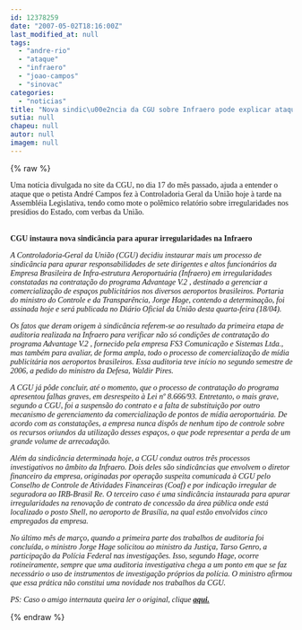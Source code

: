 ```yaml
---
id: 12378259
date: "2007-05-02T18:16:00Z"
last_modified_at: null
tags:
  - "andre-rio"
  - "ataque"
  - "infraero"
  - "joao-campos"
  - "sinovac"
categories:
  - "noticias"
title: "Nova sindic\u00e2ncia da CGU sobre Infraero pode explicar ataque de Andr\u00e9 Campos ao \u00f3rg\u00e3o"
sutia: null
chapeu: null
autor: null
imagem: null
---
```

{% raw %}
<p><P><FONT face=Verdana>Uma notícia divulgada no site da CGU, no dia 17 do mês passado, ajuda a entender&nbsp;o ataque que o petista André Campos fez à Controladoria Geral da União hoje à tarde na Assembléia Legislativa, tendo como mote o polêmico relatório sobre irregularidades nos presídios do Estado, com verbas da União.</FONT></P></p>
<p><P><BR><FONT face=Verdana><STRONG>CGU instaura nova sindicância para apurar irregularidades na Infraero</STRONG></FONT></P></p>
<p><P><FONT face=Verdana><EM>A Controladoria-Geral da União (CGU) decidiu instaurar mais um processo de sindicância para apurar responsabilidades de sete dirigentes e altos funcionários da Empresa Brasileira de Infra-estrutura Aeroportuária (Infraero) em irregularidades constatadas na contratação do programa Advantage V.2 , destinado a gerenciar a comercialização de espaços publicitários nos diversos aeroportos brasileiros. Portaria do ministro do Controle e da Transparência, Jorge Hage, contendo a determinação, foi assinada hoje e será publicada no Diário Oficial da União desta quarta-feira (18/04). </EM></FONT></P></p>
<p><P><FONT face=Verdana><EM>Os fatos que deram origem à sindicância referem-se ao resultado da primeira etapa de auditoria realizada na Infraero para verificar não só condições de contratação do programa Advantage V.2 , fornecido pela empresa FS3 Comunicação e Sistemas Ltda., mas também para avaliar, de forma ampla, todo o processo de comercialização de mídia publicitária nos aeroportos brasileiros. Essa auditoria teve início no segundo semestre de 2006, a pedido do ministro da Defesa, Waldir Pires. </EM></FONT></P></p>
<p><P><FONT face=Verdana><EM>A CGU já pôde concluir, até o momento, que o processo de contratação do programa apresentou falhas graves, em desrespeito à Lei nº 8.666/93. Entretanto, o mais grave, segundo a CGU, foi a suspensão do contrato e a falta de substituição por outro mecanismo de gerenciamento da comercialização de pontos de mídia aeroportuária. De acordo com as constatações, a empresa nunca dispôs de nenhum tipo de controle sobre os recursos oriundos da utilização desses espaços, o que pode representar a perda de um grande volume de arrecadação. </EM></FONT></P></p>
<p><P><FONT face=Verdana><EM>Além da sindicância determinada hoje, a CGU conduz outros três processos investigativos no âmbito da Infraero. Dois deles são sindicâncias que envolvem o diretor financeiro da empresa, originadas por operação suspeita comunicada à CGU pelo Conselho de Controle de Atividades Financeiras (Coaf) e por indicação irregular de seguradora ao IRB-Brasil Re. O terceiro caso é uma sindicância instaurada para apurar irregularidades na renovação de contrato de concessão da área pública onde está localizado o posto Shell, no aeroporto de Brasília, na qual estão envolvidos cinco empregados da empresa. </EM></FONT></P></p>
<p><P><FONT face=Verdana><EM>No último mês de março, quando a primeira parte dos trabalhos de auditoria foi concluída, o ministro Jorge Hage solicitou ao ministro da Justiça, Tarso Genro, a participação da Polícia Federal nas investigações. Isso, segundo Hage, ocorre rotineiramente, sempre que uma auditoria investigativa chega a um ponto em que se faz necessário o uso de instrumentos de investigação próprios da polícia. O ministro afirmou que essa prática não constitui uma novidade nos trabalhos da CGU. <BR></EM></FONT></P></p>
<p><P><EM><FONT face=Verdana>PS: Caso o amigo internauta queira ler o original, clique <STRONG><A href=\"https://www.cgu.gov.br/Imprensa/Noticias/2007/noticia00707.asp\">aqui.</A></STRONG></FONT></P></EM> </p>
{% endraw %}